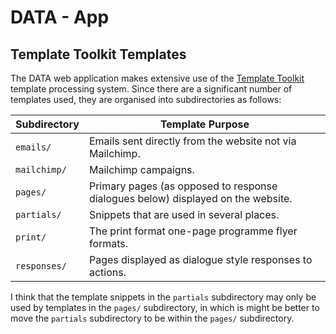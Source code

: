 # DATA - App

## Template Toolkit Templates

The DATA web application makes extensive use of the [Template Toolkit](https://template-toolkit.org/) template processing system. Since there are a significant number of templates used, they are organised into subdirectories as follows:

| Subdirectory | Template Purpose                                                                 |
| ------------ | -------------------------------------------------------------------------------- |
| `emails/`    | Emails sent directly from the website not via Mailchimp.                         |
| `mailchimp/` | Mailchimp campaigns.                                                             |
| `pages/`     | Primary pages (as opposed to response dialogues below) displayed on the website. |
| `partials/`  | Snippets that are used in several places.                                        |
| `print/`     | The print format one-page programme flyer formats.                               |
| `responses/` | Pages displayed as dialogue style responses to actions.                          |

I think that the template snippets in the `partials` subdirectory may only be used by templates in the `pages/` subdirectory, in which is might be better to move the `partials` subdirectory to be within the `pages/` subdirectory.
